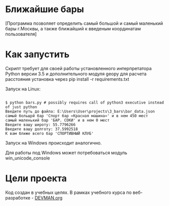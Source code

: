 # Ближайшие бары

[Программа позволяет определить самый большой и самый маленький бары г.Москвы,
а также ближайший к введеным координатам пользователя]

# Как запустить

Скрипт требует для своей работы установленного интерпретатора Python версии 3.5
и дополнительного модуля geopy для расчета расстояния установка через
pip install -r requirements.txt

Запуск на Linux:

```#!bash

$ python bars.py # possibly requires call of python3 executive instead of just python
Введите путь до файла: E:\Users\User\projects\3_bars\bar_data.json
самый большрй бар 'Спорт бар «Красная машина»' и в нем 450 мест
самый маленький бар 'БАР. СОКИ' и в нем 0 мест
Введите вашу широту: 55.7796266
Введите вашу долготу: 37.5992518
К вам ближе всего бар 'СПОРТИВНЫЙ КЛУБ'

```

Запуск на Windows происходит аналогично.

Для работы под Windows может потребоваться модуль win_unicode_console

# Цели проекта

Код создан в учебных целях. В рамках учебного курса по веб-разработке - [DEVMAN.org](https://devman.org)
